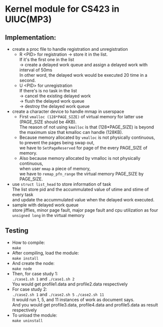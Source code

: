 # Kernel module for CS423 in UIUC(MP3)
  
## Implementation:  
* create a proc file to handle registration and unregistration  
  * R \<PID\> for registration -> store it in the list.  
    If it's the first one in the list  
    -> create a delayed work queue and assign a delayed work with interval of 50ms  
    In other word, the delayed work would be executed 20 time in a second.
  * U \<PID\> for unregistration  
    If there's is no task in the list  
    -> cancel the existing delayed work  
    -> flush the delayed work queue  
    -> destroy the delayed work queue  
* create a character device to handle mmap in userspace  
  * First `vmalloc (128*PAGE_SIZE)` of virtual memory for latter use (PAGE\_SIZE should be 4KB).  
    The reason of not using `kmalloc` is that 
    (128\*PAGE\_SIZE) is beyond the maximum size that kmalloc can handle (128KB).  
  * Because memory allocated by `vmalloc` is not physically continuous,  
    to prevent the pages being swap out,  
    we have to `SetPageReserved` for page of the every PAGE\_SIZE of memory.  
  * Also because memory allocated by vmalloc is not physically continuous,  
    when user `mmap` a piece of memory,  
    we have to `remap_pfn_range` the virtual memory PAGE\_SIZE by PAGE\_SIZE.  
* use `struct list_head` to store information of task  
  The list store pid and the accummulated value of utime and stime of every task  
  and update the accummulated value when the delayed work executed.  
* sample with delayed work queue  
  store jiffies, minor page fault, major page fault and cpu utilization as four `unsigned long` in the virtual memory  

## Testing
* How to compile:  
	`make`  
* After compiling, load the module:  
	`make install`  
* And create the node:  
	`make node`  
* Then, for case study 1:  
	`./case1.sh 1` and `./case1.sh 2`  
  You would get profile1.data and profile2.data respectively  
* For case study 2:  
	`./case2.sh 1` and `./case2.sh 5` `./case2.sh 11`  
  It would run 1, 5, and 11 instances of work as document says.  
  And you would get profile3.data, profile4.data and profile5.data as result respectively  
* To unload the module:  
	`make uninstall`  
